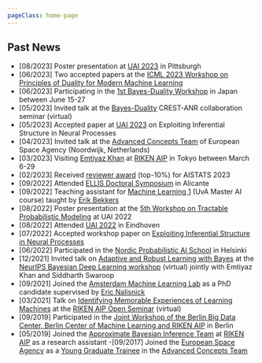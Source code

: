 ```yaml
---
pageClass: home-page
---
```


## Past News

- [08/2023] Poster presentation at [UAI 2023](https://www.auai.org/uai2023/) in Pittsburgh
- [06/2023] Two accepted papers at the [ICML 2023 Workshop on Principles of Duality for Modern Machine Learning](https://dp4ml.github.io/)
- [06/2023] Participating in the [1st Bayes-Duality Workshop](https://bayesduality.github.io/workshop/) in Japan between June 15-27
- [05/2023] Invited talk at the [Bayes-Duality](https://bayesduality.github.io/) CREST-ANR collaboration seminar (virtual)
- [05/2023] Accepted paper at [UAI 2023](https://www.auai.org/uai2023/) on Exploiting Inferential Structure in Neural Processes
- [04/2023] Invited talk at the [Advanced Concepts Team](https://www.esa.int/gsp/ACT/) of European Space Agency (Noordwijk, Netherlands)
- [03/2023] Visiting [Emtiyaz Khan](https://emtiyaz.github.io/) at [RIKEN AIP](https://www.riken.jp/en/research/labs/aip/generic_tech/approx_bayes_infer/) in Tokyo between March 6-29
- [02/2023] Received [reviewer award](https://aistats.org/aistats2023/reviewers.html) (top-10%) for AISTATS 2023 
- [09/2022] Attended [ELLIS Doctoral Symposium](https://ellisalicante.org/eds2022/) in Alicante
- [09/2022] Teaching assistant for [Machine Learning 1](https://uvaml1.github.io/) (UvA Master AI course) taught by [Erik Bekkers](https://ebekkers.github.io/)
- [08/2022] Poster presentation at the [5th Workshop on Tractable Probabilistic Modeling](https://tractable-probabilistic-modeling.github.io/tpm2022/index.html) at UAI 2022
- [08/2022] Attended [UAI 2022](https://www.auai.org/uai2022/) in Eindhoven
- [07/2022] Accepted workshop paper on [Exploiting Inferential Structure in Neural Processes](https://openreview.net/forum?id=LTo3tkIPvSh)
- [06/2022] Participated in the [Nordic Probabilistic AI School](https://probabilistic.ai/) in Helsinki
- [12/2021] Invited talk on [Adaptive and Robust Learning with Bayes](https://emtiyaz.github.io/papers/Dec14_2021_NeurIPS_BDL.pdf) at the [NeurIPS Bayesian Deep Learning workshop](http://bayesiandeeplearning.org/) (virtual) jointly with Emtiyaz Khan and Siddharth Swaroop
- [09/2021] Joined the [Amsterdam Machine Learning Lab](https://amlab.science.uva.nl/) as a PhD candidate supervised by [Eric Nalisnick](https://enalisnick.github.io/)
- [03/2021] Talk on [Identifying Memorable Experiences of Learning Machines](/docs/riken_seminar_march2021.pdf) at the [RIKEN AIP Open Seminar](https://aip.riken.jp/video/aip-open-seminar-16/) (virtual)
- [09/2019] Participated in the [Joint Workshop of the Berlin Big Data Center, Berlin Center of Machine Learning and RIKEN AIP](https://aip.riken.jp/news/berlin190910/) in Berlin
- [05/2019] Joined the [Approximate Bayesian Inference Team](https://team-approx-bayes.github.io/) at [RIKEN AIP](https://www.riken.jp/en/research/labs/aip/) as a research assistant
-[09/2017] Joined the [European Space Agency](https://www.esa.int/) as a [Young Graduate Trainee](https://www.esa.int/About_Us/Careers_at_ESA/Graduates_Young_Graduate_Trainees) in the [Advanced Concepts Team](https://www.esa.int/gsp/ACT/)

<style lang="stylus">

.theme-container.home-page .page
  font-size 15px
  font-family "lucida grande", "lucida sans unicode", lucida, "Helvetica Neue", Helvetica, Arial, sans-serif;
  p
    margin 0 0 0.5rem
  p, ul, ol
    line-height normal
  a
    font-weight normal
  .theme-default-content:not(.custom) > h2
    margin-bottom 0.5rem
  .theme-default-content:not(.custom) > h2:first-child + p
    margin-top 0.5rem
  .theme-default-content:not(.custom) > h3
    padding-top 4rem

</style>